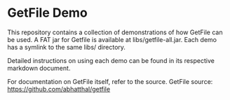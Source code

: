 # GetFile Demo
This repository contains a collection of demonstrations of how GetFile can be used.
A FAT jar for Getfile is available at libs/getfile-all.jar.
Each demo has a symlink to the same libs/ directory.

Detailed instructions on using each demo can be found in its respective markdown document.

For documentation on GetFile itself, refer to the source.
GetFile source: https://github.com/abhatthal/getfile

